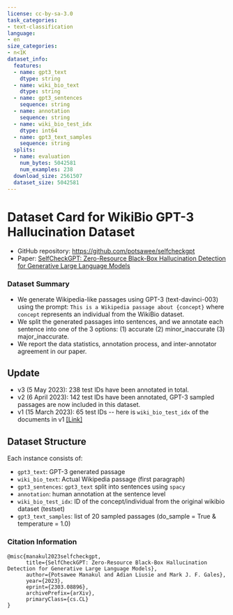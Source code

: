 ```yaml
---
license: cc-by-sa-3.0
task_categories:
- text-classification
language:
- en
size_categories:
- n<1K
dataset_info:
  features:
  - name: gpt3_text
    dtype: string
  - name: wiki_bio_text
    dtype: string
  - name: gpt3_sentences
    sequence: string
  - name: annotation
    sequence: string
  - name: wiki_bio_test_idx
    dtype: int64
  - name: gpt3_text_samples
    sequence: string
  splits:
  - name: evaluation
    num_bytes: 5042581
    num_examples: 238
  download_size: 2561507
  dataset_size: 5042581
---
```

# Dataset Card for WikiBio GPT-3 Hallucination Dataset

- GitHub repository: https://github.com/potsawee/selfcheckgpt
- Paper: [SelfCheckGPT: Zero-Resource Black-Box Hallucination Detection for Generative Large Language Models](https://arxiv.org/abs/2303.08896)

### Dataset Summary

- We generate Wikipedia-like passages using GPT-3 (text-davinci-003) using the prompt: ```This is a Wikipedia passage about {concept}``` where `concept` represents an individual from the WikiBio dataset.
- We split the generated passages into sentences, and we annotate each sentence into one of the 3 options: (1) accurate (2) minor_inaccurate (3) major_inaccurate.
- We report the data statistics, annotation process, and inter-annotator agreement in our paper.
  
## Update
- v3 (5 May 2023): 238 test IDs have been annotated in total.
- v2 (6 April 2023): 142 test IDs have been annotated, GPT-3 sampled passages are now included in this dataset.
- v1 (15 March 2023): 65 test IDs -- here is `wiki_bio_test_idx` of the documents in v1 [[Link]](https://drive.google.com/file/d/1N3_ZQmr9yBbsOP2JCpgiea9oiNIu78Xw/view?usp=sharing)

## Dataset Structure

Each instance consists of:
- `gpt3_text`: GPT-3 generated passage
- `wiki_bio_text`: Actual Wikipedia passage (first paragraph)
- `gpt3_sentences`: `gpt3_text` split into sentences using `spacy`
- `annotation`: human annotation at the sentence level
- `wiki_bio_test_idx`: ID of the concept/individual from the original wikibio dataset (testset)
- `gpt3_text_samples`: list of 20 sampled passages (do_sample = True & temperature = 1.0)

### Citation Information
```
@misc{manakul2023selfcheckgpt,
      title={SelfCheckGPT: Zero-Resource Black-Box Hallucination Detection for Generative Large Language Models}, 
      author={Potsawee Manakul and Adian Liusie and Mark J. F. Gales},
      year={2023},
      eprint={2303.08896},
      archivePrefix={arXiv},
      primaryClass={cs.CL}
}
```